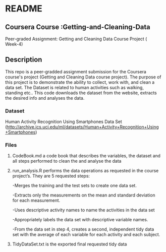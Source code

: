 # README

## Coursera Course :Getting-and-Cleaning-Data

Peer-graded Assignment: Getting and Cleaning Data Course Project ( Week-4)

## Description

This repo is a peer-gradded assignment submission for the Coursera course's project (Getting and Cleaning Data course project). The purpose of this project is to demonstrate the ability to collect, work with, and clean a data set. The Dataset is related to human activities such as walking, standing etc.. This code downloads the dataset from the website, extracts the desired info and analyses the data.

### Dataset
Human Activity Recognition Using Smartphones Data Set
(http://archive.ics.uci.edu/ml/datasets/Human+Activity+Recognition+Using+Smartphones)

### Files

1. CodeBook.md a code book that describes the variables, the dataset and all steps performed to clean the and analyse the data

2. run_analysis.R performs the data operations as requested in the course project’s. They are 5 requested steps:

   -Merges the training and the test sets to create one data set.

   -Extracts only the measurements on the mean and standard deviation for each measurement. 

   -Uses descriptive activity names to name the activities in the data set

   -Appropriately labels the data set with descriptive variable names. 

   -From the data set in step 4, creates a second, independent tidy data set with the average of each variable for each activity and each subject.

3. TidyDataSet.txt is the exported final requested tidy data 
